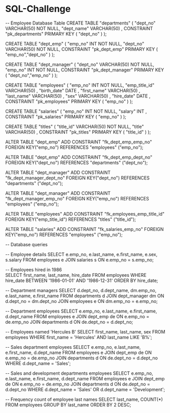 # SQL-Challenge

-- Employee Database Table
CREATE TABLE "departments" (
    "dept_no" VARCHAR(50)   NOT NULL,
    "dept_name" VARCHAR(50)   ,
    CONSTRAINT "pk_departments" PRIMARY KEY (
        "dept_no"
     )
);

CREATE TABLE "dept_emp" (
    "emp_no" INT   NOT NULL,
    "dept_no" VARCHAR(50)   NOT NULL,
    CONSTRAINT "pk_dept_emp" PRIMARY KEY (
        "emp_no","dept_no"
     )
);

CREATE TABLE "dept_manager" (
    "dept_no" VARCHAR(50)   NOT NULL,
    "emp_no" INT   NOT NULL,
    CONSTRAINT "pk_dept_manager" PRIMARY KEY (
        "dept_no","emp_no"
     )
);

CREATE TABLE "employees" (
    "emp_no" INT   NOT NULL,
    "emp_title_id" VARCHAR(50)   ,
    "birth_date" DATE   ,
    "first_name" VARCHAR(50)   ,
    "last_name" VARCHAR(50)   ,
    "sex" VARCHAR(50)   ,
    "hire_date" DATE   ,
    CONSTRAINT "pk_employees" PRIMARY KEY (
        "emp_no"
     )
);

CREATE TABLE "salaries" (
    "emp_no" INT   NOT NULL,
    "salary" INT   ,
    CONSTRAINT "pk_salaries" PRIMARY KEY (
        "emp_no"
     )
);

CREATE TABLE "titles" (
    "title_id" VARCHAR(50)   NOT NULL,
    "title" VARCHAR(50)   ,
    CONSTRAINT "pk_titles" PRIMARY KEY (
        "title_id"
     )
);

ALTER TABLE "dept_emp" ADD CONSTRAINT "fk_dept_emp_emp_no" FOREIGN KEY("emp_no")
REFERENCES "employees" ("emp_no");

ALTER TABLE "dept_emp" ADD CONSTRAINT "fk_dept_emp_dept_no" FOREIGN KEY("dept_no")
REFERENCES "departments" ("dept_no");

ALTER TABLE "dept_manager" ADD CONSTRAINT "fk_dept_manager_dept_no" FOREIGN KEY("dept_no")
REFERENCES "departments" ("dept_no");

ALTER TABLE "dept_manager" ADD CONSTRAINT "fk_dept_manager_emp_no" FOREIGN KEY("emp_no")
REFERENCES "employees" ("emp_no");

ALTER TABLE "employees" ADD CONSTRAINT "fk_employees_emp_title_id" FOREIGN KEY("emp_title_id")
REFERENCES "titles" ("title_id");

ALTER TABLE "salaries" ADD CONSTRAINT "fk_salaries_emp_no" FOREIGN KEY("emp_no")
REFERENCES "employees" ("emp_no");

-- Database queries

-- Employee details
SELECT e.emp_no,
	e.last_name,
	e.first_name,
	e.sex,
	s.salary
FROM employees e
JOIN salaries s ON e.emp_no = s.emp_no;

-- Employees hired in 1986	
SELECT first_name,
	last_name,
	hire_date
FROM employees
WHERE hire_date BETWEEN '1986-01-01' AND '1986-12-31'
ORDER BY hire_date;

-- Department managers
SELECT d.dept_no,
	d.dept_name,
	dm.emp_no,
	e.last_name,
	e.first_name
FROM departments d
JOIN dept_manager dm ON d.dept_no = dm.dept_no
JOIN employees e ON dm.emp_no = e.emp_no;

-- Department employees
SELECT e.emp_no,
	e.last_name,
	e.first_name,
	d.dept_name
FROM employees e
JOIN dept_emp de ON e.emp_no = de.emp_no
JOIN departments d ON de.dept_no = d.dept_no;

-- Employees named 'Hercules B'
SELECT first_name,
	last_name,
	sex
FROM employees
WHERE first_name = 'Hercules' AND last_name LIKE 'B%';

-- Sales department employees
SELECT e.emp_no,
	e.last_name,
	e.first_name,
	d.dept_name
FROM employees e
JOIN dept_emp de ON e.emp_no = de.emp_no
JOIN departments d ON de.dept_no = d.dept_no
WHERE d.dept_name = 'Sales';

-- Sales and development departments employees
SELECT e.emp_no,
	e.last_name,
	e.first_name,
	d.dept_name
FROM employees e
JOIN dept_emp de ON e.emp_no = de.emp_no
JOIN departments d ON de.dept_no = d.dept_no
WHERE d.dept_name = 'Sales' OR d.dept_name = 'Development';

-- Frequency count of employee last names
SELECT last_name, COUNT(*)
FROM employees
GROUP BY last_name
ORDER BY 2 DESC;